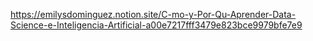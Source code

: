https://emilysdominguez.notion.site/C-mo-y-Por-Qu-Aprender-Data-Science-e-Inteligencia-Artificial-a00e7217fff3479e823bce9979bfe7e9
